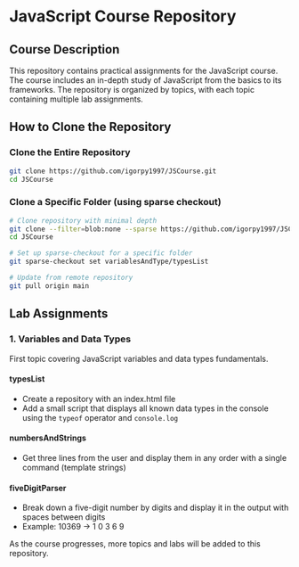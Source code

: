 # JavaScript Course Repository

## Course Description

This repository contains practical assignments for the JavaScript course. The course includes an in-depth study of JavaScript from the basics to its frameworks. The repository is organized by topics, with each topic containing multiple lab assignments.

## How to Clone the Repository

### Clone the Entire Repository

```bash
git clone https://github.com/igorpy1997/JSCourse.git
cd JSCourse
```

### Clone a Specific Folder (using sparse checkout)

```bash
# Clone repository with minimal depth
git clone --filter=blob:none --sparse https://github.com/igorpy1997/JSCourse.git
cd JSCourse

# Set up sparse-checkout for a specific folder
git sparse-checkout set variablesAndType/typesList

# Update from remote repository
git pull origin main
```

## Lab Assignments

### 1. Variables and Data Types

First topic covering JavaScript variables and data types fundamentals.

#### typesList
- Create a repository with an index.html file
- Add a small script that displays all known data types in the console using the `typeof` operator and `console.log`

#### numbersAndStrings
- Get three lines from the user and display them in any order with a single command (template strings)

#### fiveDigitParser
- Break down a five-digit number by digits and display it in the output with spaces between digits
- Example: 10369 → 1 0 3 6 9

As the course progresses, more topics and labs will be added to this repository.